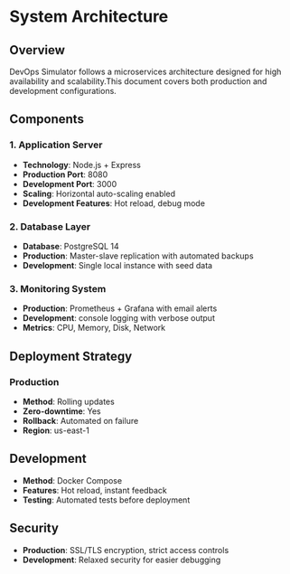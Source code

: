 # System Architecture

## Overview
DevOps Simulator follows a microservices architecture designed for high availability and scalability.This document covers both production and development configurations.

## Components

### 1. Application Server
- **Technology**: Node.js + Express
- **Production Port**: 8080
- **Development Port**: 3000
- **Scaling**: Horizontal auto-scaling enabled
- **Development Features**: Hot reload, debug mode

### 2. Database Layer
- **Database**: PostgreSQL 14
- **Production**: Master-slave replication with automated backups
- **Development**: Single local instance with seed data

### 3. Monitoring System
- **Production**: Prometheus + Grafana with email alerts
- **Development**: console logging with verbose output
- **Metrics**: CPU, Memory, Disk, Network

## Deployment Strategy

### Production
- **Method**: Rolling updates
- **Zero-downtime**: Yes
- **Rollback**: Automated on failure
- **Region**: us-east-1

## Development
- **Method**: Docker Compose 
- **Features**: Hot reload, instant feedback
- **Testing**: Automated tests before deployment

## Security
- **Production**: SSL/TLS encryption, strict access controls 
- **Development**: Relaxed security for easier debugging


